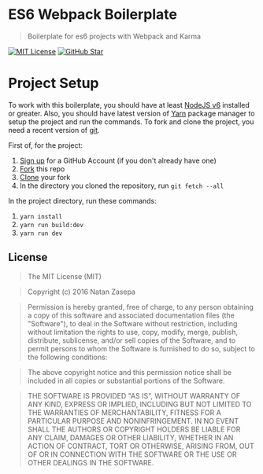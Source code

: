 # ES6 Webpack Boilerplate
> Boilerplate for es6 projects with Webpack and Karma

[![MIT License][license-badge]][LICENSE]
[![GitHub Star][github-star-badge]][github-star]

# Project Setup

To work with this boilerplate, you should have at least [NodeJS v6](http://nodejs.org/) installed or greater. Also, you should have latest version of [Yarn](https://yarnpkg.com/) package manager to setup the project and run the commands. To fork and clone the project, you need a recent version of [git](https://git-scm.com/).

First of, for the project:

1. [Sign up](https://github.com/join) for a GitHub Account (if you don't already have one)
2. [Fork](https://help.github.com/articles/fork-a-repo/) this repo
3. [Clone](https://help.github.com/articles/cloning-a-repository/) your fork
4. In the directory you cloned the repository, run `git fetch --all`

In the project directory, run these commands:

1. `yarn install`
2. `yarn run build:dev`
3. `yarn run dev`

## License

> The MIT License (MIT)

> Copyright (c) 2016 Natan Zasepa

> Permission is hereby granted, free of charge, to any person obtaining a copy
of this software and associated documentation files (the "Software"), to deal
in the Software without restriction, including without limitation the rights
to use, copy, modify, merge, publish, distribute, sublicense, and/or sell
copies of the Software, and to permit persons to whom the Software is
furnished to do so, subject to the following conditions:

> The above copyright notice and this permission notice shall be included in
all copies or substantial portions of the Software.

> THE SOFTWARE IS PROVIDED "AS IS", WITHOUT WARRANTY OF ANY KIND, EXPRESS OR
IMPLIED, INCLUDING BUT NOT LIMITED TO THE WARRANTIES OF MERCHANTABILITY,
FITNESS FOR A PARTICULAR PURPOSE AND NONINFRINGEMENT. IN NO EVENT SHALL THE
AUTHORS OR COPYRIGHT HOLDERS BE LIABLE FOR ANY CLAIM, DAMAGES OR OTHER
LIABILITY, WHETHER IN AN ACTION OF CONTRACT, TORT OR OTHERWISE, ARISING FROM,
OUT OF OR IN CONNECTION WITH THE SOFTWARE OR THE USE OR OTHER DEALINGS IN
THE SOFTWARE.

[license-badge]: https://img.shields.io/badge/license-MIT-blue.svg?style=flat-square
[license]: https://github.com/NZasepa/es6-webpack-boilerplate/blob/master/LICENSE
[github-star-badge]: https://img.shields.io/github/stars/NZasepa/es6-webpack-boilerplate.svg?style=social&label=Star
[github-star]: https://github.com/NZasepa/es6-webpack-boilerplate/stargazers
